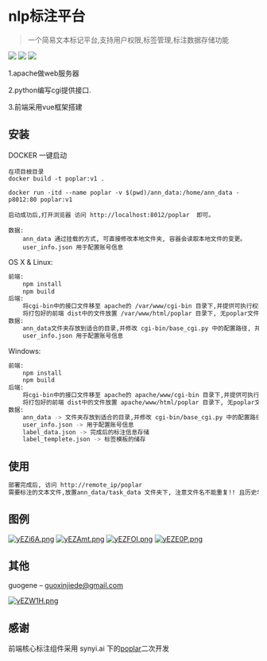 # nlp标注平台
> 一个简易文本标记平台,支持用户权限,标签管理,标注数据存储功能

![](https://img.shields.io/badge/python-3.6-blue)
![](https://img.shields.io/badge/apache-cgi-red)
![](https://img.shields.io/badge/vue-build-green)

1.apache做web服务器

2.python编写cgi提供接口. 

3.前端采用vue框架搭建



## 安装
DOCKER 一键启动
```
在项目根目录
docker build -t poplar:v1 .

docker run -itd --name poplar -v $(pwd)/ann_data:/home/ann_data -p8012:80 poplar:v1

启动成功后,打开浏览器 访问 http://localhost:8012/poplar  即可。

数据:
	ann_data 通过挂载的方式, 可直接修改本地文件夹, 容器会读取本地文件的变更。
	user_info.json 用于配置账号信息

```

OS X & Linux:

```sh
前端:
	npm install 
	npm build
后端:
	将cgi-bin中的接口文件移至 apache的 /var/www/cgi-bin 目录下,并提供可执行权限(chmod)
	将打包好的前端 dist中的文件放置 /var/www/html/poplar 目录下, 无poplar文件夹自行创建
数据:
	ann_data文件夹存放到适合的目录,并修改 cgi-bin/base_cgi.py 中的配置路径, 并提供可读写权限(chmod)
	user_info.json 用于配置账号信息

```

Windows:

```sh
前端:
	npm install 
	npm build
后端:
	将cgi-bin中的接口文件移至 apache的 apache/www/cgi-bin 目录下,并提供可执行权限(chmod)
	将打包好的前端 dist中的文件放置 apache/www/html/poplar 目录下, 无poplar文件夹自行创建
数据:
	ann_data -> 文件夹存放到适合的目录,并修改 cgi-bin/base_cgi.py 中的配置路径, 并提供可读写权限(chmod)
	user_info.json -> 用于配置账号信息
	label_data.json -> 完成后的标注信息存储
	label_templete.json -> 标签模板的储存
```

## 使用

```sh
部署完成后, 访问 http://remote_ip/poplar
需要标注的文本文件,放置ann_data/task_data 文件夹下, 注意文件名不能重复!! 且历史名称也不要重复,采用文件名做唯一标识

```

## 图例
[![yEZi6A.png](https://s3.ax1x.com/2021/01/31/yEZi6A.png)](https://imgchr.com/i/yEZi6A)
[![yEZAmt.png](https://s3.ax1x.com/2021/01/31/yEZAmt.png)](https://imgchr.com/i/yEZAmt)
[![yEZFOI.png](https://s3.ax1x.com/2021/01/31/yEZFOI.png)](https://imgchr.com/i/yEZFOI)
[![yEZE0P.png](https://s3.ax1x.com/2021/01/31/yEZE0P.png)](https://imgchr.com/i/yEZE0P)


## 其他

guogene – guoxinjiede@gmail.com

[![yEZW1H.png](https://s3.ax1x.com/2021/01/31/yEZW1H.png)](https://imgchr.com/i/yEZW1H)


## 感谢

前端核心标注组件采用 synyi.ai 下的[poplar](https://github.com/synyi/poplar)二次开发

